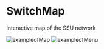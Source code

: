 # SwitchMap

Interactive map of the SSU network

![exampleofMap](https://github.com/ultram4rine/switchmap/blob/master/exampleofMap.png)
![exampleofMenu](https://github.com/ultram4rine/switchmap/blob/master/exampleofMenu.png)
